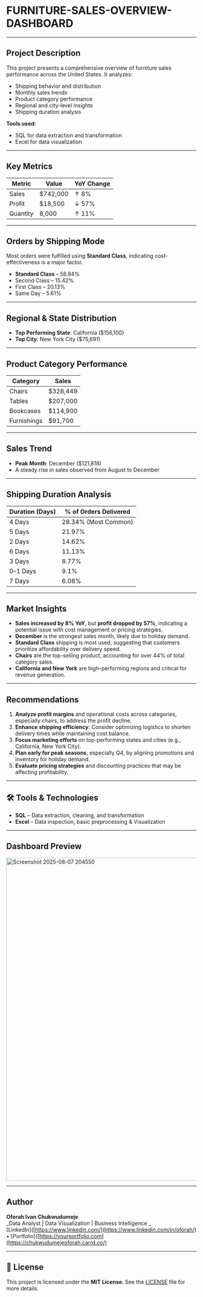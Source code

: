 # FURNITURE-SALES-OVERVIEW-DASHBOARD

---

##  Project Description

This project presents a comprehensive overview of furniture sales performance across the United States. It analyzes:

- Shipping behavior and distribution
- Monthly sales trends
- Product category performance
- Regional and city-level insights
- Shipping duration analysis

**Tools used:**
- SQL for data extraction and transformation
- Excel for data visualization

---

##  Key Metrics

| Metric       | Value    | YoY Change |
|--------------|----------|------------|
|  Sales     | $742,000 | ↑ 8%       |
|  Profit    | $18,500  | ↓ 57%      |
|  Quantity  | 8,000    | ↑ 11%      |

---

##  Orders by Shipping Mode

Most orders were fulfilled using **Standard Class**, indicating cost-effectiveness is a major factor.

- **Standard Class** – 58.84%
- Second Class – 15.42%
- First Class – 20.13%
- Same Day – 5.61%

---

##  Regional & State Distribution

- **Top Performing State**: California ($156,100)
- **Top City**: New York City ($75,691)

---

##  Product Category Performance

| Category     | Sales       |
|--------------|-------------|
| Chairs       | $328,449    |
| Tables       | $207,000    |
| Bookcases    | $114,900    |
| Furnishings  | $91,700     |

---

##  Sales Trend

- **Peak Month**: December ($121,818)
- A steady rise in sales observed from August to December

---

##  Shipping Duration Analysis

| Duration (Days) | % of Orders Delivered |
|-----------------|------------------------|
| 4 Days          | 28.34% (Most Common)   |
| 5 Days          | 21.97%                 |
| 2 Days          | 14.62%                 |
| 6 Days          | 11.13%                 |
| 3 Days          | 8.77%                  |
| 0–1 Days        | 9.1%                   |
| 7 Days          | 6.08%                  |

---

##  Market Insights

- **Sales increased by 8% YoY**, but **profit dropped by 57%**, indicating a potential issue with cost management or pricing strategies.
- **December** is the strongest sales month, likely due to holiday demand.
- **Standard Class** shipping is most used, suggesting that customers prioritize affordability over delivery speed.
- **Chairs** are the top-selling product, accounting for over 44% of total category sales.
- **California and New York** are high-performing regions and critical for revenue generation.

---

##  Recommendations

1. **Analyze profit margins** and operational costs across categories, especially chairs, to address the profit decline.
2. **Enhance shipping efficiency**: Consider optimizing logistics to shorten delivery times while maintaining cost balance.
3. **Focus marketing efforts** on top-performing states and cities (e.g., California, New York City).
4. **Plan early for peak seasons**, especially Q4, by aligning promotions and inventory for holiday demand.
5. **Evaluate pricing strategies** and discounting practices that may be affecting profitability.

---

## 🛠 Tools & Technologies

- **SQL** – Data extraction, cleaning, and transformation    
- **Excel** – Data inspection, basic preprocessing & Visualization

---

##  Dashboard Preview

<img width="1769" height="852" alt="Screenshot 2025-08-07 204550" src="https://github.com/user-attachments/assets/66585768-e101-4499-a145-e0f3abade5a7" />

---

##  Author

**Oforah Ivan Chukwudumeje**  
_Data Analyst | Data Visualization  | Business Intelligence _  
[LinkedIn]([https://www.linkedin.com/](https://www.linkedin.com/in/oforah/) • [Portfolio]([https://yourportfolio.com](https://chukwudumejeoforah.carrd.co/)

---

## 📝 License

This project is licensed under the **MIT License**. See the [LICENSE](LICENSE) file for more details.

